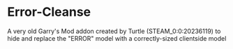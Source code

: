 # Error-Cleanse
A very old Garry's Mod addon created by Turtle (STEAM_0:0:20236119) to hide and replace the "ERROR" model with a correctly-sized clientside model
